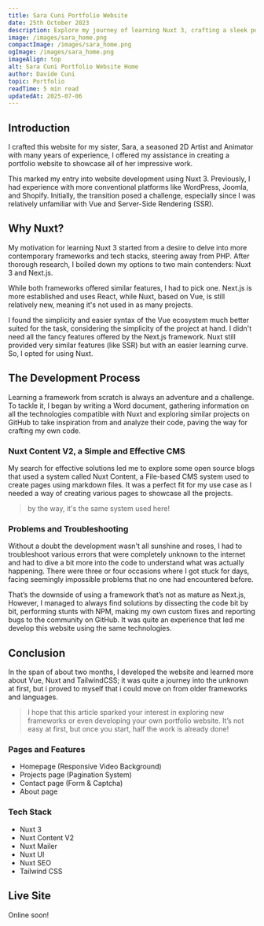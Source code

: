 ```yaml
---
title: Sara Cuni Portfolio Website
date: 25th October 2023
description: Explore my journey of learning Nuxt 3, crafting a sleek portfolio for 2D Artist and Animator, Sara Cuni. Discover the tech stack and features!
image: /images/sara_home.png
compactImage: /images/sara_home.png
ogImage: /images/sara_home.png
imageAlign: top
alt: Sara Cuni Portfolio Website Home
author: Davide Cuni
topic: Portfolio
readTime: 5 min read
updatedAt: 2025-07-06
---
```


## Introduction

I crafted this website for my sister, Sara, a seasoned 2D Artist and Animator with many years of experience, I offered my assistance in creating a portfolio website to showcase all of her impressive work.

This marked my entry into website development using Nuxt 3. Previously, I had experience with more conventional platforms like WordPress, Joomla, and Shopify. Initially, the transition posed a challenge, especially since I was relatively unfamiliar with Vue and Server-Side Rendering (SSR).

## Why Nuxt?

My motivation for learning Nuxt 3 started from a desire to delve into more contemporary frameworks and tech stacks, steering away from PHP. After thorough research, I boiled down my options to two main contenders: Nuxt 3 and Next.js.

While both frameworks offered similar features, I had to pick one. Next.js is more established and uses React, while Nuxt, based on Vue, is still relatively new, meaning it's not used in as many projects.

I found the simplicity and easier syntax of the Vue ecosystem much better suited for the task, considering the simplicity of the project at hand. I didn't need all the fancy features offered by the Next.js framework. Nuxt still provided very similar features (like SSR) but with an easier learning curve. So, I opted for using Nuxt.

## The Development Process

Learning a framework from scratch is always an adventure and a challenge. To tackle it, I began by writing a Word document, gathering information on all the technologies compatible with Nuxt and exploring similar projects on GitHub to take inspiration from and analyze their code, paving the way for crafting my own code.

### Nuxt Content V2, a Simple and Effective CMS

My search for effective solutions led me to explore some open source blogs that used a system called Nuxt Content, a File-based CMS system used to create pages using markdown files. It was a perfect fit for my use case as I needed a way of creating various pages to showcase all the projects.

> by the way, it's the same system used here!

### Problems and Troubleshooting

Without a doubt the development wasn't all sunshine and roses, I had to troubleshoot various errors that were completely unknown to the internet and had to dive a bit more into the code to understand what was actually happening. There were three or four occasions where I got stuck for days, facing seemingly impossible problems that no one had encountered before.

That’s the downside of using a framework that’s not as mature as Next.js, However, I managed to always find solutions by dissecting the code bit by bit, performing stunts with NPM, making my own custom fixes and reporting bugs to the community on GitHub. It was quite an experience that led me develop this website using the same technologies.

## Conclusion

In the span of about two months, I developed the website and learned more about Vue, Nuxt and TailwindCSS; it was quite a journey into the unknown at first, but i proved to myself that i could move on from older frameworks and languages.

> I hope that this article sparked your interest in exploring new frameworks or even developing your own portfolio website. It’s not easy at first, but once you start, half the work is already done!

### Pages and Features

- Homepage (Responsive Video Background)
- Projects page (Pagination System)
- Contact page (Form & Captcha)
- About page  

### Tech Stack

- Nuxt 3
- Nuxt Content V2
- Nuxt Mailer
- Nuxt UI
- Nuxt SEO
- Tailwind CSS

## Live Site

Online soon!
